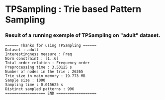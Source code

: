 <h1>TPSampling : Trie based Pattern Sampling</h1>

<h3> Result of a running exemple of TPSampling on "adult" dataset.</h3>

    ====== Thanks for using TPSampling ======
    Dataset : adult
    Interestingness measure : Freq
    Norm constraint : [1..6]
    Total order relation : Frequency order
    Preprocessing time : 3.53125 s
    Number of nodes in the trie : 26365
    Trie size in main memory : 19.773 MB
    Sample size : 1000
    Sampling time : 0.015625 s
    Distinct sampled patterns : 996
    ================== END ==================
